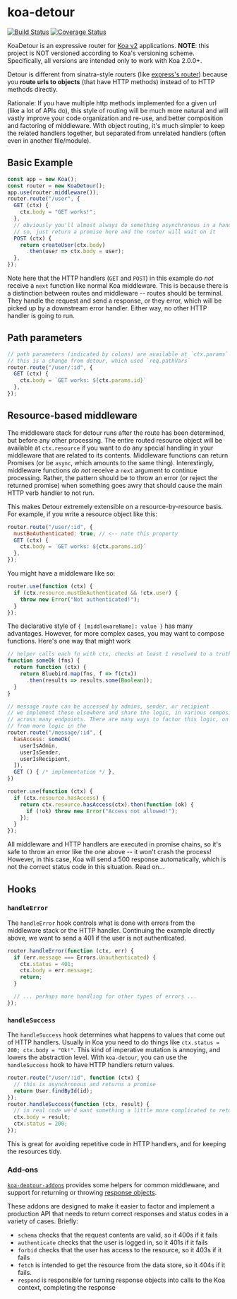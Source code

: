 # koa-detour

[![Build Status](https://travis-ci.org/nickb1080/koa-detour.svg?branch=master)](https://travis-ci.org/nickb1080/koa-detour)
[![Coverage Status](https://coveralls.io/repos/github/nickb1080/koa-detour/badge.svg?branch=master)](https://coveralls.io/github/nickb1080/koa-detour?branch=master)

KoaDetour is an expressive router for [Koa v2](https://github.com/koajs/koa/issues/533) applications. **NOTE**: this project is NOT versioned according to Koa's versioning scheme. Specifically, all versions are intended only to work with Koa 2.0.0+.

Detour is different from sinatra-style routers (like [express's router](http://expressjs.com/api.html#app.VERB)) because you **route urls to objects** (that have HTTP methods) instead of to HTTP methods directly.

Rationale:  If you have multiple http methods implemented for a given url (like a lot of APIs do), this style of routing will be much more natural and will vastly improve your code organization and re-use, and better composition and factoring of middleware.  With object routing, it's much simpler to keep the related handlers together, but separated from unrelated handlers (often even in another file/module).

## Basic Example
```js
const app = new Koa();
const router = new KoaDetour();
app.use(router.middleware());
router.route("/user", {
  GET (ctx) {
    ctx.body = "GET works!";
  },
  // obviously you'll almost always do something asynchronous in a handler.
  // so, just return a promise here and the router will wait on it
  POST (ctx) {
    return createUser(ctx.body)
      .then(user => ctx.body = user);
  },
});
```
Note here that the HTTP handlers (`GET` and `POST`) in this example do *not* receive a `next` function like normal Koa middleware. This is because there is a distinction between routes and middleware -- routes should be terminal. They handle the request and send a response, or they error, which will be picked up by a downstream error handler. Either way, no other HTTP handler is going to run.


## Path parameters
```js
// path parameters (indicated by colons) are available at `ctx.params`
// this is a change from detour, which used `req.pathVars`
router.route("/user/:id", {
  GET (ctx) {
    ctx.body = `GET works: ${ctx.params.id}`
  },
});
```

## Resource-based middleware
The middleware stack for detour runs after the route has been determined, but before any other processing. The entire routed resource object will be available at `ctx.resource` if you want to do any special handling in your middleware that are related to its contents. Middleware functions can return Promises (or be `async`, which amounts to the same thing). Interestingly, middleware functions *do not* receive a `next` argument to continue processing. Rather, the pattern should be to throw an error (or reject the returned promise) when something goes awry that should cause the main HTTP verb handler to not run.

This makes Detour extremely extensible on a resource-by-resource basis. For example, if you write a resource object like this:

```js
router.route("/user/:id", {
  mustBeAuthenticated: true, // <-- note this property
  GET (ctx) {
    ctx.body = `GET works: ${ctx.params.id}`
  },
});
```

You might have a middleware like so:
```js
router.use(function (ctx) {
  if (ctx.resource.mustBeAuthenticated && !ctx.user) {
    throw new Error("Not authenticated!");
  }
});
```

The declarative style of `{ [middlewareName]: value }` has many advantages. However, for more complex cases, you may want to compose functions. Here's one way that might work

```js
// helper calls each fn with ctx, checks at least 1 resolved to a truthy value
function someOk (fns) {
  return function (ctx) {
    return Bluebird.map(fns, f => f(ctx))
      .then(results => results.some(Boolean));
  }
}

// message route can be accessed by admins, sender, or recipient
// we implement these elsewhere and share the logic, in various compositions
// across many endpoints. There are many ways to factor this logic, on a spectrum
// from more logic in the
router.route("/message/:id", {
  hasAccess: someOk(
    userIsAdmin,
    userIsSender,
    userIsRecipient,
  ]),
  GET () { /* implementation */ },
})

router.use(function (ctx) {
  if (ctx.resource.hasAccess) {
    return ctx.resource.hasAccess(ctx).then(function (ok) {
      if (!ok) throw new Error("Access not allowed!");
    });
  }
});
```

All middleware and HTTP handlers are executed in promise chains, so it's safe to throw an error like the one above -- it won't crash the process! However, in this case, Koa will send a 500 response automatically, which is not the correct status code in this situation. Read on...

## Hooks

### `handleError`
The `handleError` hook controls what is done with errors from the middleware stack or the HTTP handler. Continuing the example directly above, we want to send a 401 if the user is not authenticated.

```js
router.handleError(function (ctx, err) {
  if (err.message === Errors.Unauthenticated) {
    ctx.status = 401;
    ctx.body = err.message;
    return;
  }

  // ... perhaps more handling for other types of errors ...
});
```

### `handleSuccess`
The `handleSuccess` hook determines what happens to values that come out of HTTP handlers. Usually in Koa you need to do things like `ctx.status = 200; ctx.body = "Ok!"`. This kind of imperative mutation is annoying, and lowers the abstraction level. With `koa-detour`, you can use the `handleSuccess` hook to have HTTP handlers return values.
```js
router.route("/user/:id", function (ctx) {
  // this is asynchronous and returns a promise
  return User.findById(id);
});
router.handleSuccess(function (ctx, result) {
  // in real code we'd want something a little more complicated to return other success statuses
  ctx.body = result;
  ctx.status = 200;
});
```

This is great for avoiding repetitive code in HTTP handlers, and for keeping the resources tidy.

### Add-ons
[`koa-deotour-addons`](https://github.com/nickb1080/koa-detour-addons) provides some helpers for common middleware, and support for returning or throwing [response objects](https://github.com/nickb1080/responses).

These addons are designed to make it easier to factor and implement a production API that needs to return correct responses and status codes in a variety of cases. Briefly:

- `schema` checks that the request contents are valid, so it 400s if it fails
- `authenticate` checks that the user is logged in, so it 401s if it fails
- `forbid` checks that the user has access to the resource, so it 403s if it fails
- `fetch` is intended to get the resource from the data store, so it 404s if it fails.
- `respond` is responsible for turning response objects into calls to the Koa context, completing the response
